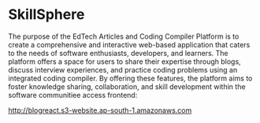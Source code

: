 # SkillSphere

The purpose of the EdTech Articles and Coding Compiler Platform is to create a comprehensive
and interactive web-based application that caters to the needs of software enthusiasts,
developers, and learners. The platform offers a space for users to share their expertise through
blogs, discuss interview experiences, and practice coding problems using an integrated coding
compiler. By offering these features, the platform aims to foster knowledge sharing,
collaboration, and skill development within the software communitiee
access frontend:

http://blogreact.s3-website.ap-south-1.amazonaws.com
